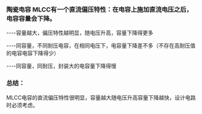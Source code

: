 ### 陶瓷电容 MLCC有一个直流偏压特性：在电容上施加直流电压之后，电容容量会下降。

----容量越大，偏压特性越明显，随电压升高，容量下降得更多

----同容量，不同耐压电容，在相同电压下，电容量下降差不多（不存在高耐压值的电容电容下降得少）

----同容量，同耐压，封装大的电容量下降得慢

 

### **总结：**

MLCC电容的直流偏压特性很明显，容量越大随电压升高容量下降越快，设计电路时必须考虑。